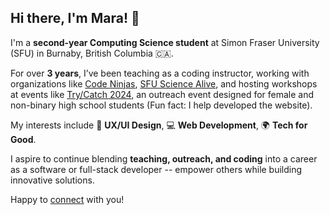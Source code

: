 ## Hi there, I'm Mara! 👋  

I'm a **second-year Computing Science student** at Simon Fraser University (SFU) in Burnaby, British Columbia 🇨🇦. 

For over **3 years**, I’ve been teaching as a coding instructor, working with organizations like [Code Ninjas](https://www.codeninjas.com/), [SFU Science Alive](https://sciencealive.ca/), and hosting workshops at events like [Try/Catch 2024](https://trycatch.cs.sfu.ca/), an outreach event designed for female and non-binary high school students (Fun fact: I help developed the website). 

My interests include 🎨 **UX/UI Design**, 💻 **Web Development**, 🌍 **Tech for Good**.

I aspire to continue blending **teaching, outreach, and coding** into a career as a software or full-stack developer -- empower others while building innovative solutions.

Happy to [connect](https://www.linkedin.com/in/maraliwayway/) with you!
